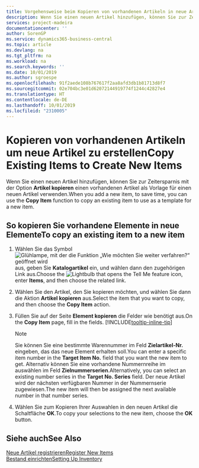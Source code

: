 ```yaml
---
title: Vorgehensweise beim Kopieren von vorhandenen Artikeln in neue Artikel
description: Wenn Sie einen neuen Artikel hinzufügen, können Sie zur Zeitersparnis mit der Option Artikel kopieren einen vorhandenen Artikel als Vorlage für einen neuen Artikel verwenden.
services: project-madeira
documentationcenter: ''
author: SorenGP
ms.service: dynamics365-business-central
ms.topic: article
ms.devlang: na
ms.tgt_pltfrm: na
ms.workload: na
ms.search.keywords: ''
ms.date: 10/01/2019
ms.author: sgroespe
ms.openlocfilehash: 91f2aede108b767617f2aa8afd3db1b81713d8f7
ms.sourcegitcommit: 02e704bc3e01d62072144919774f1244c42827e4
ms.translationtype: HT
ms.contentlocale: de-DE
ms.lasthandoff: 10/01/2019
ms.locfileid: "2310005"
---
```

# <a name="copy-existing-items-to-create-new-items"></a><span data-ttu-id="11e34-103">Kopieren von vorhandenen Artikeln um neue Artikel zu erstellen</span><span class="sxs-lookup"><span data-stu-id="11e34-103">Copy Existing Items to Create New Items</span></span>
<span data-ttu-id="11e34-104">Wenn Sie einen neuen Artikel hinzufügen, können Sie zur Zeitersparnis mit der Option **Artikel kopieren** einen vorhandenen Artikel als Vorlage für einen neuen Artikel verwenden.</span><span class="sxs-lookup"><span data-stu-id="11e34-104">When you add a new item, to save time, you can use the **Copy Item** function to copy an existing item to use as a template for a new item.</span></span>  

## <a name="to-copy-an-existing-item-to-a-new-item"></a><span data-ttu-id="11e34-105">So kopieren Sie vorhandene Elemente in neue Elemente</span><span class="sxs-lookup"><span data-stu-id="11e34-105">To copy an existing item to a new item</span></span>  
1. <span data-ttu-id="11e34-106">Wählen Sie das Symbol ![Glühlampe, mit der die Funktion „Wie möchten Sie weiter verfahren?“ geöffnet wird](media/ui-search/search_small.png "Wie möchten Sie weiter verfahren?") aus, geben Sie **Katalogartikel** ein, und wählen dann den zugehörigen Link aus.</span><span class="sxs-lookup"><span data-stu-id="11e34-106">Choose the ![Lightbulb that opens the Tell Me feature](media/ui-search/search_small.png "Tell me what you want to do") icon, enter **Items**, and then choose the related link.</span></span>  
2. <span data-ttu-id="11e34-107">Wählen Sie den Artikel, den Sie kopieren möchten, und wählen Sie dann die Aktion **Artikel kopieren** aus.</span><span class="sxs-lookup"><span data-stu-id="11e34-107">Select the item that you want to copy, and then choose the **Copy Item** action.</span></span>  
3. <span data-ttu-id="11e34-108">Füllen Sie auf der Seite **Element kopieren** die Felder wie benötigt aus.</span><span class="sxs-lookup"><span data-stu-id="11e34-108">On the **Copy Item** page, fill in the fields.</span></span> [!INCLUDE[tooltip-inline-tip](includes/tooltip-inline-tip_md.md)]

    > [!NOTE]  
    > <span data-ttu-id="11e34-109">Sie können Sie eine bestimmte Warennummer im Feld **Zielartikel-Nr.** eingeben, das das neue Element erhalten soll.</span><span class="sxs-lookup"><span data-stu-id="11e34-109">You can enter a specific item number in the **Target Item No.** field that you want the new item to get.</span></span> <span data-ttu-id="11e34-110">Alternativ können Sie eine vorhandene Nummernreihe im auswählen im Feld **Zielnummerserien**.</span><span class="sxs-lookup"><span data-stu-id="11e34-110">Alternatively, you can select an existing number series in the **Target No. Series** field.</span></span> <span data-ttu-id="11e34-111">Der neue Artikel wird der nächsten verfügbaren Nummer in der Nummernserie zugewiesen.</span><span class="sxs-lookup"><span data-stu-id="11e34-111">The new item will then be assigned the next available number in that number series.</span></span>  

5. <span data-ttu-id="11e34-112">Wählen Sie zum Kopieren Ihrer Auswahlen in den neuen Artikel die Schaltfläche **OK**.</span><span class="sxs-lookup"><span data-stu-id="11e34-112">To copy your selections to the new item, choose the **OK** button.</span></span>  

## <a name="see-also"></a><span data-ttu-id="11e34-113">Siehe auch</span><span class="sxs-lookup"><span data-stu-id="11e34-113">See Also</span></span>  
[<span data-ttu-id="11e34-114">Neue Artikel registrieren</span><span class="sxs-lookup"><span data-stu-id="11e34-114">Register New Items</span></span>](inventory-how-register-new-items.md)  
[<span data-ttu-id="11e34-115">Bestand einrichten</span><span class="sxs-lookup"><span data-stu-id="11e34-115">Setting Up Inventory</span></span>](inventory-setup-inventory.md)
